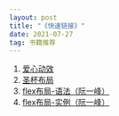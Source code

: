 ```yaml
---
layout: post
title: "《快速链接》"
date: 2021-07-27  
tag: 书籍推荐
---
```


1. [爱心动效](https://markto22.github.io/temp/love.html)
2. [圣杯布局](https://markto22.github.io/pages/grail.html)
3. [flex布局-语法（阮一峰）](https://www.ruanyifeng.com/blog/2015/07/flex-grammar.html)
4. [flex布局-实例（阮一峰）](https://www.ruanyifeng.com/blog/2015/07/flex-examples.html)